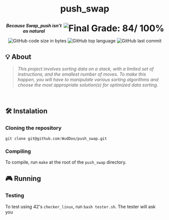 <h1>
	<p align="center">push_swap</p>
	<img align="right" alt="Final Grade: 84/ 100%" src="https://img.shields.io/badge/-%2084%20%2F%20100-success">
</h1>
<p align="center">
	<b><i>Because Swap_push isn’t as natural</b></i>
</p>
<p align="center">
	<img alt="GitHub code size in bytes" src="https://img.shields.io/github/languages/code-size/WudDoo/push_swap">
	<img alt="GitHub top language" src="https://img.shields.io/github/languages/top/WudDoo/push_swap">
	<img alt="GitHub last commit" src="https://img.shields.io/github/last-commit/WudDoo/push_swap">
</p>

## 💡 About

> _This project involves sorting data on a stack, with a limited set of instructions, and the smallest number of moves. To make this happen, you will have to manipulate various sorting algorithms and choose the most appropriate solution(s) for optimized data sorting._

<br>

## 🛠️ Instalation

### Cloning the repository

```
git clone git@github.com:WudDoo/push_swap.git
```

### Compiling

To compile, run `make` at the root of the `push_swap` directory.

## 🎮 Running

### Testing

To test using 42's `checker_linux`, run `bash tester.sh`. The tester will ask you